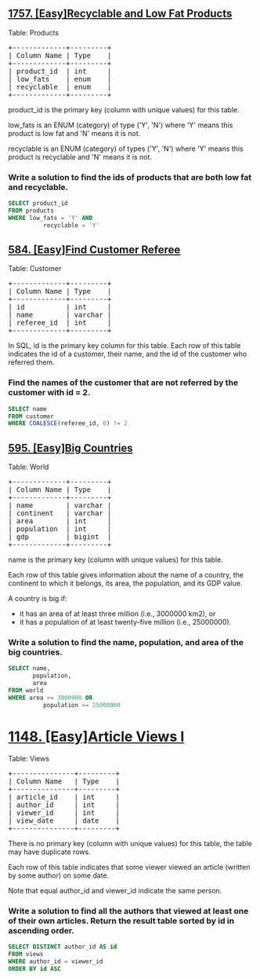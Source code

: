 ## [1757. [Easy]Recyclable and Low Fat Products](https://leetcode.com/problems/recyclable-and-low-fat-products)

Table: Products

<pre>
+-------------+---------+
| Column Name | Type    |
+-------------+---------+
| product_id  | int     |
| low_fats    | enum    |
| recyclable  | enum    |
+-------------+---------+
</pre>
product_id is the primary key (column with unique values) for this table.

low_fats is an ENUM (category) of type ('Y', 'N') where 'Y' means this product is low fat and 'N' means it is not.

recyclable is an ENUM (category) of types ('Y', 'N') where 'Y' means this product is recyclable and 'N' means it is not.
 
### Write a solution to find the ids of products that are both low fat and recyclable.

```SQL
SELECT product_id
FROM products
WHERE low_fats = 'Y' AND
          recyclable = 'Y'
```


## [584. [Easy]Find Customer Referee](https://leetcode.com/problems/find-customer-referee)

Table: Customer

<pre>
+-------------+---------+
| Column Name | Type    |
+-------------+---------+
| id          | int     |
| name        | varchar |
| referee_id  | int     |
+-------------+---------+
</pre>

In SQL, id is the primary key column for this table.
Each row of this table indicates the id of a customer, their name, and the id of the customer who referred them.
 
### Find the names of the customer that are not referred by the customer with id = 2.

```SQL
SELECT name
FROM customer
WHERE COALESCE(referee_id, 0) != 2
```


## [595. [Easy]Big Countries](https://leetcode.com/problems/big-countries)

Table: World
<pre>
+-------------+---------+
| Column Name | Type    |
+-------------+---------+
| name        | varchar |
| continent   | varchar |
| area        | int     |
| population  | int     |
| gdp         | bigint  |
+-------------+---------+
</pre>
name is the primary key (column with unique values) for this table.

Each row of this table gives information about the name of a country, the continent to which it belongs, its area, the population, and its GDP value.
 
A country is big if:

* it has an area of at least three million (i.e., 3000000 km2), or
* it has a population of at least twenty-five million (i.e., 25000000).

### Write a solution to find the name, population, and area of the big countries.


```SQL
SELECT name, 
       population, 
       area
FROM world
WHERE area >= 3000000 OR
          population >= 25000000
```


# [1148. [Easy]Article Views I](https://leetcode.com/problems/article-views-i)

Table: Views
<pre>
+---------------+---------+
| Column Name   | Type    |
+---------------+---------+
| article_id    | int     |
| author_id     | int     |
| viewer_id     | int     |
| view_date     | date    |
+---------------+---------+
</pre>

There is no primary key (column with unique values) for this table, the table may have duplicate rows.

Each row of this table indicates that some viewer viewed an article (written by some author) on some date. 

Note that equal author_id and viewer_id indicate the same person.
 

### Write a solution to find all the authors that viewed at least one of their own articles. Return the result table sorted by id in ascending order.

```SQL
SELECT DISTINCT author_id AS id
FROM views
WHERE author_id = viewer_id
ORDER BY id ASC
```